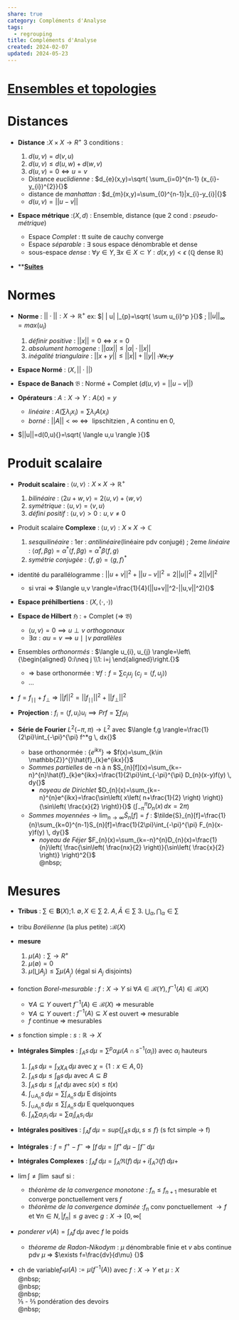 ```yaml
---  
share: true  
category: Compléments d'Analyse  
tags:  
  - regrouping  
title: Compléments d'Analyse  
created: 2024-02-07  
updated: 2024-05-23  
---  
```

# [Ensembles et topologies](Ensembles%20et%20topologies.md)  
# Distances  
  
- **Distance** :$X\times X\to R^+{}$ 3 conditions :  
	1. $d(u,v)=d(v,u){}$  
	2. $d(u,v)\leq d(u,w)+d(w,v){}$  
	3. $d(u,v)=0\iff u=v{}$   
	- Distance *euclidienne* : $d_{e}(x,y)=\sqrt{ \sum_{i=0}^{n-1} (x_{i}-y_{i})^{2}}{}$  
	- distance de *manhattan* : $d_{m}(x,y)=\sum_{0}^{n-1}|x_{i}-y_{i}|{}$  
	- $d(u,v)=| |u-v| |{}$  
  
- **Espace métrique** :$(X,d){}$ : Ensemble, distance (que 2 cond : *pseudo-métrique*)  
	- Espace *Complet* : tt suite de cauchy converge  
	- Espace *séparable* : $\exists{}$ sous espace dénombrable et dense  
	- sous-espace *dense* : $\forall y\in Y, \exists x \in X\subset Y:d(x,y)<\epsilon{}$ ($\mathbb{Q} {}$ dense $\mathbb{R}{}$)  
  
- ****[Suites](Suites.md)**  
# Normes  
  
- **Norme** : $||\cdot||:X\to \mathbb{R}^+{}$  ex: $| | u| |_{p}=\sqrt{ \sum u_{i}^p }{}$  ; $| | u| |_{\infty}=max(u_{i}){}$  
	1. *définir positive* : $\lvert \lvert x \rvert \rvert=0\iff x=0{}$  
	2. *absolument homogene* : $\lvert \lvert \alpha x \rvert \rvert\leq \lvert \alpha \rvert\cdot \lvert \lvert x \rvert \rvert{}$   
	3. *inégalité triangulaire* : $||x+y||\leq||x||+||y||{}$  ~~.$\forall x,y{}$~~  
  
- **Espace Normé** : $(X, | | \cdot| |){}$  
  
- **Espace de Banach** $\mathfrak{B}$ : Normé + Complet ($d(u,v)=| |u-v| |{}$)  
  
- **Opérateurs** : $A:X\to Y :A(x)=y{}$  
	- *linéaire* : $A\left( \sum\lambda_{i}x_{i} \right)=\sum\lambda _{i}A(x_{i}){}$  
	- *borné* : $| |A| |<\infty \iff{}$ lipschitzien , A continu en 0,   
  
- $||u||=d(0,u){}=\sqrt{ \langle u,u \rangle }{}$  
# Produit scalaire  
  
- **Produit scalaire** : $\langle u,v \rangle:X\times X\to \mathbb{R}^+{}$  
	1. *bilinéaire* : $\langle 2u + w,v \rangle=2\langle u,v \rangle + \langle w,v \rangle{}$  
	2. *symétrique* : $\langle u,v \rangle= \langle v,u \rangle{}$  
	3. *défini positif* : $\langle u,v \rangle>0 : u,v\neq 0{}$  
  
- Produit scalaire **Complexe** : $\langle u,v \rangle:X\times X\to \mathbb{C}{}$  
	1. *sesquilinéaire* : 1er : *antilinéaire*(linéaire pdv conjugé) ; 2eme *linéaire* : $\langle \alpha f,\beta g \rangle=\alpha^*\langle f,\beta g \rangle = \alpha^*\beta\langle f,g \rangle{}$  
	2. *symétrie conjugée* : $\langle f,g \rangle= \langle g,f \rangle^*{}$  
  
- identité du parallélogramme : $||u+v||^2+||u-v||^2=2||u||^2+2||v||^2{}$  
	- si vrai ⇒ $\langle u,v \rangle=\frac{1}{4}(||u+v||^2-||u,v||^2){}$  
  
- **Espace préhilbertiens** : $(X, \langle \cdot,\cdot \rangle){}$  
  
- **Espace de Hilbert** $\mathfrak{H}{}$ : + Complet      (⇒ $\mathfrak{B}{}$)   
	- $\langle u,v \rangle=0\implies u\perp v{}$ *orthogonaux*  
	- $\exists \alpha:\alpha u=v\implies u\mid\mid v{}$ *parallèles*  
  
- Ensembles *orthonormés* : $\langle u_{i}, u_{j} \rangle=\left\{\begin{aligned} 0:i\neq j \\1: i=j \end{aligned}\right.{}$  
	- ⇒ base orthonormée : $\forall f:f=\sum c_{j}u_{j}{}$ ($c_{j}= \langle f,u_{j} \rangle{}$)  
	- …  
  
- $f=f_{\mid\mid}+f_{\perp}{}$ ⇒ $|| f||^2=|| f_{\mid\mid}||^2+|| f_{\perp }||^2{}$  
  
- **Projection** : $f_{i}= \langle f,u_{i} \rangle u_{i}\implies Prf=\sum f_{i}u_{i}{}$  
  
- **Série de Fourier** $L^{2}(-\pi,\pi)\to L^{2}{}$  avec $\langle f,g \rangle=\frac{1}{2\pi}\int_{-\pi}^{\pi} f^*g \, dx{}$  
	- base orthonormée : $\{ e^{ikx} \}{}$ ⇒ $f(x)=\sum_{k\in \mathbb{Z}}^{}\hat{f}_{k}e^{ikx}{}$  
	- *Sommes partielles* de -n à n $S_{n}[f](x)=\sum_{k=-n}^{n}\hat{f}_{k}e^{ikx}=\frac{1}{2\pi}\int_{-\pi}^{\pi} D_{n}(x-y)f(y) \, dy{}$   
		- *noyeau de Dirichlet* $D_{n}(x)=\sum_{k=-n}^{n}e^{ikx}=\frac{\sin\left( x\left( n+\frac{1}{2} \right) \right)}{\sin\left( \frac{x}{2} \right)}{}$ ($\int_{-\pi}^{\pi} D_{n}(x) \, dx=2\pi{}$)  
	- *Sommes moyennées* → $\lim_{ n \to \infty }\tilde S _{n}[f]=f{}{}$ : $\tilde{S}_{n}[f]=\frac{1}{n}\sum_{k=0}^{n-1}S_{n}[f]=\frac{1}{2\pi}\int_{-\pi}^{\pi} F_{n}(x-y)f(y) \, dy{}$   
		- *noyeau de Féjer* $F_{n}(x)=\sum_{k=-n}^{n}D_{n}(x)=\frac{1}{n}\left( \frac{\sin\left( \frac{nx}{2} \right)}{\sin\left( \frac{x}{2} \right)} \right)^2{}$  
@nbsp;  
# Mesures  
  
- **Tribus** : $\sum\in \mathbf{B}(X){}$;1. $\emptyset , X \in  \sum{}$ 2. $A,\bar{A}\in \sum{}$ 3. $\bigcup_{\alpha}, \bigcap _{\alpha}\in \sum{}$  
  
- tribu *Borélienne* (la plus petite) :$\mathcal{B}(X){}$   
  
- **mesure**   
	1. $\mu(A):\sum\to R^+{}$  
	2. $\mu(\emptyset )=0{}$  
	3. $\mu(\bigcup A_{j})\leq \sum\mu(A_{_{j}}){}$ (égal si $A_{j}{}$ disjoints)  
  
- fonction *Borel-mesurable* : $f:X\to Y{}$  si $\forall A\in \mathcal{B}(Y),f^{-1}(A)\in \mathcal{B}(X){}$  
	- $\forall A\subseteq Y{}$ ouvert $f^{-1}(A)\in \mathcal{B}(X){}$ ⇒ mesurable  
	- $\forall A\subseteq Y{}$ ouvert : $f^{-1}(A)\subseteq X{}$ est ouvert ⇒ mesurable  
	- $f{}$ continue ⇒ mesurables  
   
  
- $s{}$ fonction simple : $s:\mathbb{R}\to X{}$  
  
- **Intégrales Simples** : $\int _{A}s \, d\mu=\sum^p\alpha_{i}\mu(A\cap s ^{-1}(\alpha_{i})){}$  avec $\alpha_{i}{}$ hauteurs  
	1. $\int _{A}s \, d\mu=\int _{X}\chi_{A} \, d\mu{}$ avec $\chi=\left\{  1:x\in A,0 \}\right.{}$  
	2. $\int _{A}s \, d\mu\leq \int _{B}s \, d\mu{}$ avec $A\subseteq B{}$  
	3. $\int _{A}s \, d\mu\leq \int _{A}t \, d\mu{}$ avec $s(x)\leq t(x){}$  
	4. $\int _{\cup A_{n}}s \, d\mu=\sum\int _{A_{n}}s \, d\mu{}$  E disjoints  
	5. $\int _{\cup A_{n}}s \, d\mu\leq\sum\int _{A_{n}}s \, d\mu{}$  E quelquonques  
	6. $\int _{A}\sum a_{i}s_{i} \, d\mu=\sum a_{i}\int _{A}s_{i} \, d\mu{}$  
  
- **Intégrales positives** : $\int _{A}f \, d\mu=sup\left\{  \int _{A}s \, d\mu, s\leq f  \right\}{}$ (s fct simple → f)  
  
- **Intégrales** : $f=f^+{}-f^-$ ⇒ $\int f \, d\mu=\int f^+ \, d\mu-\int f^- \, d\mu{}$  
  
- **Intégrales Complexes** : $\int _{A}f \, d\mu{}=\int _{A} \mathfrak{R}(f)\, d\mu+i\int _{A} \mathfrak{I}(f)\, d\mu+$  
  
- $\lim \int \neq \int \lim{}$ sauf si :  
	- *théorème de la convergence monotone* : $f_{n}\leq f_{n+1}{}$ mesurable et converge ponctuellement vers $f{}$  
	- *théorème de la convergence dominée* :$f_{n}{}$ conv ponctuellement $\to f{}$ et $\forall n\in N,|f_{n}|\leq g{}$  avec $g:X\to[0,\infty[{}$  
  
- *ponderer* $v(A)=\int _{A}f \, d\mu{}$ avec $f{}$ le poids  
	- *théoreme de Radon-Nikodym* : $\mu{}$ dénombrable finie et $v{}$ abs continue pdv $\mu{}$ ⇒ $\exists f=\frac{dv}{d\mu} {}$  
  
- ch de variable$f_{*}\mu(A):=\mu (f^{-1}(A)){}$ avec $f:X\to Y{}$ et $\mu:X{}$  
@nbsp;  
@nbsp;  
@nbsp;  
⅕ - ⅖ pondération des devoirs  
@nbsp;